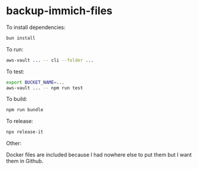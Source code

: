# backup-immich-files

To install dependencies:

```bash
bun install
```

To run:

```bash
aws-vault ... -- cli --folder ...
```

To test:

```bash
export BUCKET_NAME=...
aws-vault ... -- npm run test
```

To build:

```bash
npm run bundle
```

To release:

```bash
npx release-it
```

Other:

Docker files are included because I had nowhere else to put them but I want them in Github.
